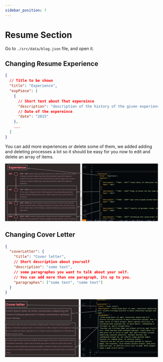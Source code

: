 ```yaml
---
sidebar_position: 7
---
```


# Resume Section

Go to `./src/data/blog.json` file, and open it.

## Changing Resume Experience

```json
{
  // Title to be shown
  "title": "Experience",
  "expPiece": [
    {
      // Short text about That expereince
      "description": "description of the history of the given experience",
      // Date of the expereince
      "date": "2015"
    },
    ...
  ]
}
```

You can add more experiences or delete some of them, we added adding and deleting processes a lot so it should be easy for you now to edit and delete an array of items.

![portfolio](./img/_resume/edit-exp.jpg)

## Changing Cover Letter

```json
{
  "coverLetter": {
    "title": "Cover letter",
    // Short description about yourself
    "description": "some text",
    // some paragraphes you want to talk about your self.
    // You can add more than one paragraph, its up to you.
    "paragraphes": ["some text", "some text"]
  }
}
```

![blog](./img/_resume/edit-cover.jpg)
